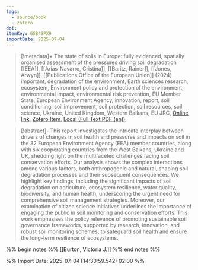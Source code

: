 ```yaml
---
tags:
  - source/book
  - zotero
doi: 
itemKey: GS84SPX9
importDate: 2025-07-04
---
```

>[!metadata]+
> The state of soils in Europe: fully evidenced, spatially organised assessment of the pressures driving soil degradation
> [[EEA]], [[Arias-Navarro, Cristina]], [[Baritz, Rainer]], [[Jones, Arwyn]], 
> [[Publications Office of the European Union]] (2024)
> important, degradation of the environment, Earth sciences research, ecosystem, Environment policy and protection of the environment, environmental impact, environmental risk prevention, EU Member State, European Environment Agency, innovation, report, soil conditioning, soil improvement, soil protection, soil resources, soil science, Ukraine, United Kingdom, Western Balkans, EU JRC, 
> [Online link](https://data.europa.eu/doi/10.2760/7007291), [Zotero Item](zotero://select/library/items/GS84SPX9), [Local (Full Text PDF (en))](file://C:/Users/aburg/Documents/references/zotero/storage/BPZU4SW2/EuropeanEnvironmentAgencyEUbodyoragency2024_statesoils.pdf), 

>[!abstract]-
>This report investigates the intricate interplay between drivers of changes in soil health and pressures and impacts on soil in the 32 European Environment Agency (EEA) member countries, along with six cooperating countries from the West Balkans, Ukraine and UK, shedding light on the multifaceted challenges facing soil conservation efforts. Our analysis shows the complex interactions among various factors, both anthropogenic and natural, shaping soil degradation processes and their subsequent consequences. We highlight key findings, including the significant impacts of soil degradation on agriculture, ecosystem resilience, water quality, biodiversity, and human health, underscoring the urgent need for comprehensive soil management strategies. Moreover, our examination of citizen science initiatives underlines the importance of engaging the public in soil monitoring and conservation efforts. This work emphasises the policy relevance of promoting sustainable soil governance frameworks, supported by research, innovation, and robust soil monitoring schemes, to safeguard soil health and ensure the long-term resilience of ecosystems.

%% begin notes %%
[[Burton, Victoria J.]]
%% end notes %%

%% Import Date: 2025-07-04T14:30:59.542+02:00 %%
